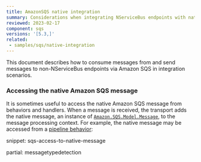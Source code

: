 ```yaml
---
title: AmazonSQS native integration
summary: Considerations when integrating NServiceBus endpoints with native Amazon SQS publishers and consumers.
reviewed: 2023-02-17
component: sqs
versions: '[5.3,]'
related:
 - samples/sqs/native-integration 
---
```


This document describes how to consume messages from and send messages to non-NServiceBus endpoints via Amazon SQS in integration scenarios.

### Accessing the native Amazon SQS message

It is sometimes useful to access the native Amazon SQS message from behaviors and handlers. When a message is received, the transport adds the native message, an instance of [`Amazon.SQS.Model.Message`](https://docs.aws.amazon.com/sdkfornet/v3/apidocs/items/SQS/TMessage.html), to the message processing context. For example, the native message may be accessed from a [pipeline behavior](/nservicebus/pipeline/manipulate-with-behaviors.md):

snippet: sqs-access-to-native-message

partial: messagetypedetection

